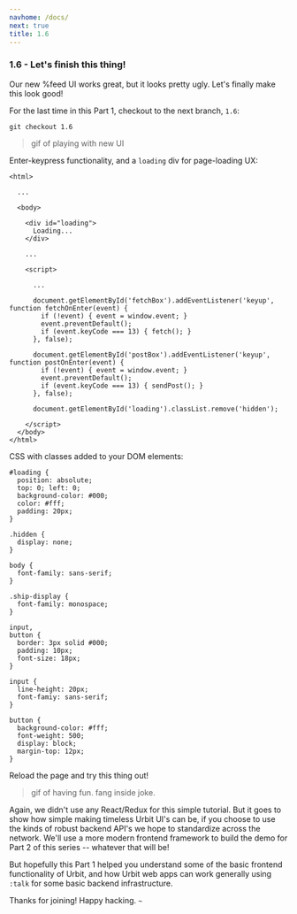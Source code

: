 ```yaml
---
navhome: /docs/
next: true
title: 1.6
---
```


### 1.6 - Let's finish this thing!

Our new %feed UI works great, but it looks pretty ugly. Let's finally make this look good!

For the last time in this Part 1, checkout to the next branch, `1.6`:

```
git checkout 1.6
```

> gif of playing with new UI

Enter-keypress functionality, and a `loading` div for page-loading UX:

```
<html>

  ...

  <body>

    <div id="loading">
      Loading...
    </div>

    ...

    <script>

      ...

      document.getElementById('fetchBox').addEventListener('keyup', function fetchOnEnter(event) {
        if (!event) { event = window.event; }
        event.preventDefault();
        if (event.keyCode === 13) { fetch(); }
      }, false);

      document.getElementById('postBox').addEventListener('keyup', function postOnEnter(event) {
        if (!event) { event = window.event; }
        event.preventDefault();
        if (event.keyCode === 13) { sendPost(); }
      }, false);

      document.getElementById('loading').classList.remove('hidden');

    </script>
  </body>
</html>
```

CSS with classes added to your DOM elements:

```
#loading {
  position: absolute;
  top: 0; left: 0;
  background-color: #000;
  color: #fff;
  padding: 20px;
}

.hidden {
  display: none;
}

body {
  font-family: sans-serif;
}

.ship-display {
  font-family: monospace;
}

input,
button {
  border: 3px solid #000;
  padding: 10px;
  font-size: 18px;
}

input {
  line-height: 20px;
  font-famiy: sans-serif;
}

button {
  background-color: #fff;
  font-weight: 500;
  display: block;
  margin-top: 12px;
}
```

Reload the page and try this thing out!

> gif of having fun. fang inside joke.

Again, we didn't use any React/Redux for this simple tutorial. But it goes to show how simple making timeless Urbit UI's can be, if you choose to use the kinds of robust backend API's we hope  to standardize across the network. We'll use a more modern frontend framework to build the demo for Part 2 of this series -- whatever that will be!

But hopefully this Part 1 helped you understand some of the basic frontend functionality of Urbit, and how Urbit web apps can work generally using `:talk` for some basic backend infrastructure.

Thanks for joining! Happy hacking. `~`
